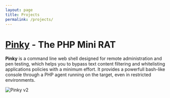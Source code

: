 ```yaml
---
layout: page
title: Projects
permalink: /projects/
---
```


# [Pinky][pinky-page] - The PHP Mini RAT

**Pinky** is a command line web shell designed for remote administration and pen testing, which helps you to bypass text content filtering and whitelisting applications policies with a minimum effort. It provides a powerfull bash-like console through a PHP agent running on the target, even in restricted environments.

![Pinky v2][pinky-screenshot]

[pinky-screenshot]: https://github.com/davidtavarez/pinky/raw/master/screenshots/pinkyV2_connected.png

[pinky-page]: https://davidtavarez.github.io/pinky/

